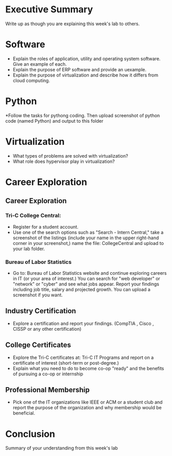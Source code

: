 # Executive Summary
Write up as though you are explaining this week's lab to others.

# Software
* Explain the roles of application, utility and operating system software. Give an example of each.
* Explain the purpose of ERP software and provide an uexample.
* Explain the purpose of virtualization and describe how it differs from cloud computing.

# Python
*Follow the tasks for pythong coding. Then upload screenshot of python code (named Python) and output to this folder

# Virtualization
* What types of problems are solved with virtualization?
* What role does hypervisor play in virtualization?

# Career Exploration
## Career Exploration
### Tri-C College Central:
* Register for a student account.
* Use one of the search options such as "Search - Intern Central," take a screenshot of the listings (include your name in the upper right-hand corner in your screenshot,) name the file: CollegeCentral and upload to your lab folder.

### Bureau of Labor Statistics
* Go to: Bureau of Labor Statistics website and continue exploring careers in IT (or your area of interest.) You can search for "web developer" or "network" or "cyber" and see what jobs appear. Report your findings including job title, salary and projected growth. You can upload a screenshot if you want.

## Industry Certification
* Explore a certification and report your findings. (CompTIA , Cisco , CISSP or any other certification)

## College Certificates
* Explore the Tri-C certificates at: Tri-C IT Programs and report on a certificate of interest (short-term or post-degree.)
* Explain what you need to do to become co-op "ready" and the benefits of pursuing a co-op or internship

## Professional Membership
* Pick one of the IT organizations like IEEE or ACM or a student club and report the purpose of the organization and why membership would be beneficial.

# Conclusion
Summary of your understanding from this week's lab
